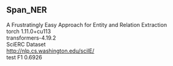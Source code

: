 <h2>Span_NER</h2>

A Frustratingly Easy Approach for Entity and Relation Extraction<br>
torch 1.11.0+cu113<br>
transformers-4.19.2<br>
SciERC Dataset<br>
http://nlp.cs.washington.edu/sciIE/<br>
test F1 0.6926

